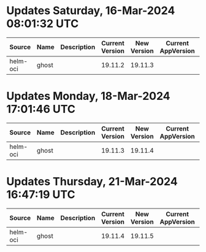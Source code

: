 # Updates Saturday, 16-Mar-2024 08:01:32 UTC
| Source   | Name  | Description | Current Version | New Version | Current AppVersion | New AppVersion | Reference                                |
| -------- | ----- | ----------- | --------------- | ----------- | ------------------ | -------------- | ---------------------------------------- |
| helm-oci | ghost |             | 19.11.2         | 19.11.3     |                    | 5.80.3         | oci://registry-1.docker.io/bitnamicharts |

# Updates Monday, 18-Mar-2024 17:01:46 UTC
| Source   | Name  | Description | Current Version | New Version | Current AppVersion | New AppVersion | Reference                                |
| -------- | ----- | ----------- | --------------- | ----------- | ------------------ | -------------- | ---------------------------------------- |
| helm-oci | ghost |             | 19.11.3         | 19.11.4     |                    | 5.80.4         | oci://registry-1.docker.io/bitnamicharts |

# Updates Thursday, 21-Mar-2024 16:47:19 UTC
| Source   | Name  | Description | Current Version | New Version | Current AppVersion | New AppVersion | Reference                                |
| -------- | ----- | ----------- | --------------- | ----------- | ------------------ | -------------- | ---------------------------------------- |
| helm-oci | ghost |             | 19.11.4         | 19.11.5     |                    | 5.80.5         | oci://registry-1.docker.io/bitnamicharts |

